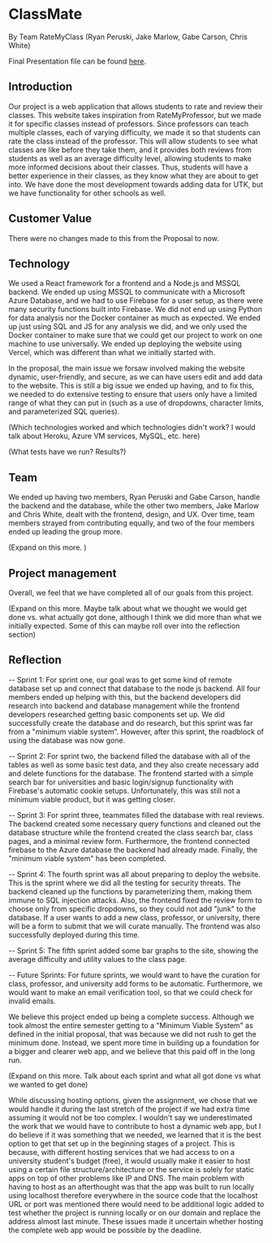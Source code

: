 # ClassMate 
By Team RateMyClass (Ryan Peruski, Jake Marlow, Gabe Carson, Chris White)

Final Presentation file can be found [here](https://docs.google.com/presentation/d/1KhkC0MU50GCO5wIaq_6z97T-NfnuFoOuOByaxhJb6n0/edit#slide=id.p).

## Introduction

Our project is a web application that allows students to rate and review their classes. This website takes inspiration from RateMyProfessor, but we made it for specific classes instead of professors. Since professors can teach multiple classes, each of varying difficulty, we made it so that students can rate the class instead of the professor. This will allow students to see what classes are like before they take them, and it provides both reviews from students as well as an average difficulty level, allowing students to make more informed decisions about their classes. Thus, students will have a better experience in their classes, as they know what they are about to get into. We have done the most development towards adding data for UTK, but we have functionality for other schools as well.

## Customer Value

There were no changes made to this from the Proposal to now.

## Technology

We used a React framework for a frontend and a Node.js and MSSQL backend. We ended up using MSSQL to communicate with a Microsoft Azure Database, and we had to use Firebase for a user setup, as there were many security functions built into Firebase. We did not end up using Python for data analysis nor the Docker container as much as expected. We ended up just using SQL and JS for any analysis we did, and we only used the Docker container to make sure that we could get our project to work on one machine to use universally. We ended up deploying the website using Vercel, which was different than what we initially started with. 

In the proposal, the main issue we forsaw involved making the website dynamic, user-friendly, and secure, as we can have users edit and add data to the website. This is still a big issue we ended up having, and to fix this, we needed to do extensive testing to ensure that users only have a limited range of what they can put in (such as a use of dropdowns, character limits, and parameterized SQL queries).

(Which technologies worked and which technologies didn't work? I would talk about Heroku, Azure VM services, MySQL, etc. here)

(What tests have we run? Results?)

## Team

We ended up having two members, Ryan Peruski and Gabe Carson, handle the backend and the database, while the other two members, Jake Marlow and Chris White, dealt with the frontend, design, and UX. Over time, team members strayed from contributing equally, and two of the four members ended up leading the group more.

(Expand on this more. )

## Project management

Overall, we feel that we have completed all of our goals from this project.

(Expand on this more. Maybe talk about what we thought we would get done vs. what actually got done, although I think we did more than what we initially expected. Some of this can maybe roll over into the reflection section)

## Reflection

-- Sprint 1: For sprint one, our goal was to get some kind of remote database set up and connect that database to the node js backend. All four members ended up helping with this, but the backend developers did research into backend and database management while the frontend developers researched getting basic components set up. We did successfully create the database and do research, but this sprint was far from a "minimum viable system". However, after this sprint, the roadblock of using the database was now gone.

-- Sprint 2: For sprint two, the backend filled the database with all of the tables as well as some basic test data, and they also create necessary add and delete functions for the database. The frontend started with a simple search bar for universities and basic login/signup functionality with Firebase's automatic cookie setups. Unfortunately, this was still not a minimum viable product, but it was getting closer.

-- Sprint 3: For sprint three, teammates filled the database with real reviews. The backend created some necessary query functions and cleaned out the database structure while the frontend created the class search bar, class pages, and a minimal review form. Furthermore, the frontend connected firebase to the Azure database the backend had already made. Finally, the "minimum viable system" has been completed.

-- Sprint 4: The fourth sprint was all about preparing to deploy the website. This is the sprint where we did all the testing for security threats. The backend cleaned up the functions by parameterizing them, making them immune to SQL injection attacks. Also, the frontend fixed the review form to choose only from specific dropdowns, so they could not add "junk" to the database. If a user wants to add a new class, professor, or university, there will be a form to submit that we will curate manually. The frontend was also successfully deployed during this time.

-- Sprint 5: The fifth sprint added some bar graphs to the site, showing the average difficulty and utility values to the class page.

-- Future Sprints: For future sprints, we would want to have the curation for class, professor, and university add forms to be automatic. Furthermore, we would want to make an email verification tool, so that we could check for invalid emails.

We believe this project ended up being a complete success. Although we took almost the entire semester getting to a "Minimum Viable System" as defined in the initial proposal, that was because we did not rush to get the minimum done. Instead, we spent more time in building up a foundation for a bigger and clearer web app, and we believe that this paid off in the long run.

(Expand on this more. Talk about each sprint and what all got done vs what we wanted to get done)

While discussing hosting options, given the assignment, we chose that we would handle it during the last stretch of the project if we had extra time assuming it would not be too complex. I wouldn't say we underestimated the work that we would have to contribute to host a dynamic web app, but I do believe if it was something that we needed, we learned that it is the best option to get that set up in the beginning stages of a project. This is because, with different hosting services that we had access to on a university student's budget (free), it would usually make it easier to host using a certain file structure/architecture or the service is solely for static apps on top of other problems like IP and DNS. The main problem with having to host as an afterthought was that the app was built to run locally using localhost therefore everywhere in the source code that the localhost URL or port was mentioned there would need to be additional logic added to test whether the project is running locally or on our domain and replace the address almost last minute. These issues made it uncertain whether hosting the complete web app would be possible by the deadline.
